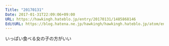 ```yaml
---
Title: "20170131"
Date: 2017-01-31T22:09:06+09:00
URL: https://hawkingh.hateblo.jp/entry/20170131/1485868146
EditURL: https://blog.hatena.ne.jp/hawkingh/hawkingh.hateblo.jp/atom/entry/10328749687212004318
---
```


<p>いっぱい食べる女の子の方がいい</p>
